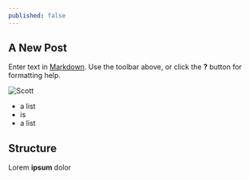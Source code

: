 ```yaml
---
published: false
---
```


## A New Post

Enter text in [Markdown](http://daringfireball.net/projects/markdown/). Use the toolbar above, or click the **?** button for formatting help.

![Scott]({{site.baseurl}}/_posts/avatar.jpg)

- a list
- is
- a list

## Structure

Lorem **ipsum** dolor





